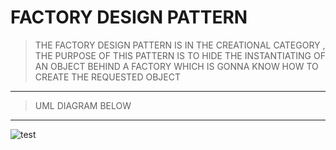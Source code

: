 # FACTORY DESIGN PATTERN 

> THE FACTORY DESIGN PATTERN IS IN THE CREATIONAL CATEGORY
, THE PURPOSE OF THIS PATTERN IS TO HIDE THE INSTANTIATING
OF AN OBJECT BEHIND A FACTORY WHICH IS GONNA KNOW HOW TO CREATE
THE REQUESTED OBJECT 
___
> UML DIAGRAM BELOW
___
![test](https://refactoring.guru/images/patterns/diagrams/factory-method/structure.png)